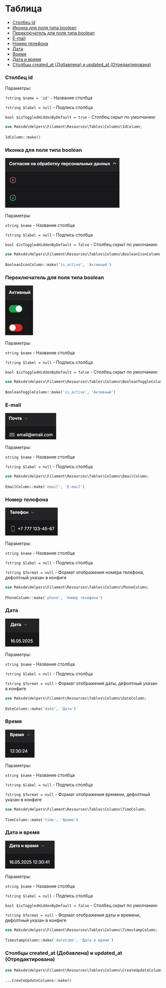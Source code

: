# Таблица

* [Столбец id](#столбец-id)
* [Иконка для поля типа boolean](#иконка-для-поля-типа-boolean)
* [Переключатель для поля типа boolean](#переключатель-для-поля-типа-boolean)
* [E-mail](#e-mail)
* [Номер телефона](#номер-телефона)
* [Дата](#дата)
* [Время](#время)
* [Дата и время](#дата-и-время)
* [Столбцы created_at (Добавлена) и updated_at (Отредактирована)](#столбцы-created_at-добавлена-и-updated_at-отредактирована)

### Столбец id

Параметры:

`?string $name = 'id'` - Название столбца

`?string $label = null` - Подпись столбца

`bool $isToggledHiddenByDefault = true` - Столбец скрыт по умолчанию

```php
use Maksde\Helpers\Filament\Resources\Tables\Columns\IdColumn;

IdColumn::make()
```

### Иконка для поля типа boolean

![BooleanIconColumn](https://raw.githubusercontent.com/demyanenkomaks/helpers/master/documentation/image/tables/BooleanIconColumn.jpg)

Параметры:

`string $name` - Название столбца

`?string $label = null` - Подпись столбца

`bool $isToggledHiddenByDefault = false` - Столбец скрыт по умолчанию

```php
use Maksde\Helpers\Filament\Resources\Tables\Columns\BooleanIconColumn;

BooleanIconColumn::make('is_active', 'Активный')
```

### Переключатель для поля типа boolean

![BooleanToggleColumn](https://raw.githubusercontent.com/demyanenkomaks/helpers/master/documentation/image/tables/BooleanToggleColumn.jpg)

Параметры:

`string $name` - Название столбца

`?string $label = null` - Подпись столбца

`bool $isToggledHiddenByDefault = false` - Столбец скрыт по умолчанию

```php
use Maksde\Helpers\Filament\Resources\Tables\Columns\BooleanToggleColumn;

BooleanToggleColumn::make('is_active', 'Активный')
```

### E-mail

![EmailColumn](https://raw.githubusercontent.com/demyanenkomaks/helpers/master/documentation/image/tables/EmailColumn.jpg)

Параметры:

`string $name` - Название столбца

`?string $label = null` - Подпись столбца

```php
use Maksde\Helpers\Filament\Resources\Tables\Columns\EmailColumn;

EmailColumn::make('email', 'E-mail')
```

### Номер телефона

![PhoneColumn](https://raw.githubusercontent.com/demyanenkomaks/helpers/master/documentation/image/tables/PhoneColumn.jpg)

Параметры:

`string $name` - Название столбца

`?string $label = null` - Подпись столбца

`?string $format = null` - Формат отображения номера телефона, дефолтный указан в конфиге

```php
use Maksde\Helpers\Filament\Resources\Tables\Columns\PhoneColumn;

PhoneColumn::make('phone', 'Номер телефона')
```

### Дата

![DateColumn](https://raw.githubusercontent.com/demyanenkomaks/helpers/master/documentation/image/tables/DateColumn.jpg)

Параметры:

`string $name` - Название столбца

`?string $label = null` - Подпись столбца

`?string $format = null` - Формат отображения даты, дефолтный указан в конфиге

```php
use Maksde\Helpers\Filament\Resources\Tables\Columns\DateColumn;

DateColumn::make('date', 'Дата')
```

### Время

![TimeColumn](https://raw.githubusercontent.com/demyanenkomaks/helpers/master/documentation/image/tables/TimeColumn.jpg)

Параметры:

`string $name` - Название столбца

`?string $label = null` - Подпись столбца

`?string $format = null` - Формат отображения времени, дефолтный указан в конфиге

```php
use Maksde\Helpers\Filament\Resources\Tables\Columns\TimeColumn;

TimeColumn::make('time', 'Время')
```


### Дата и время

![TimestampColumn](https://raw.githubusercontent.com/demyanenkomaks/helpers/master/documentation/image/tables/TimestampColumn.jpg)

Параметры:

`string $name` - Название столбца

`?string $label = null` - Подпись столбца

`bool $isToggledHiddenByDefault = false` - Столбец скрыт по умолчанию

`?string $format = null` - Формат отображения даты и времени, дефолтный указан в конфиге

```php
use Maksde\Helpers\Filament\Resources\Tables\Columns\TimestampColumn;

TimestampColumn::make('datetime', 'Дата и время')
```

### Столбцы created_at (Добавлена) и updated_at (Отредактирована)

```php
use Maksde\Helpers\Filament\Resources\Tables\Columns\CreateUpdateColumns;

...CreateUpdateColumns::make()
```